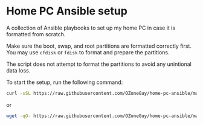 # Home PC Ansible setup

A collection of Ansible playbooks to set up my home PC in case it is formatted from scratch.

Make sure the boot, swap, and root partitions are formatted correctly first. You may use `cfdisk` or `fdisk` to format and prepare the partitions.

The script does not attempt to format the partitions to avoid any unintional data loss.

To start the setup, run the following command:

```bash
curl -sSL https://raw.githubusercontent.com/OZoneGuy/home-pc-ansible/master/setup.sh | bash
```
 
or

```bash
wget -qO- https://raw.githubusercontent.com/OZoneGuy/home-pc-ansible/master/setup.sh | bash
```
